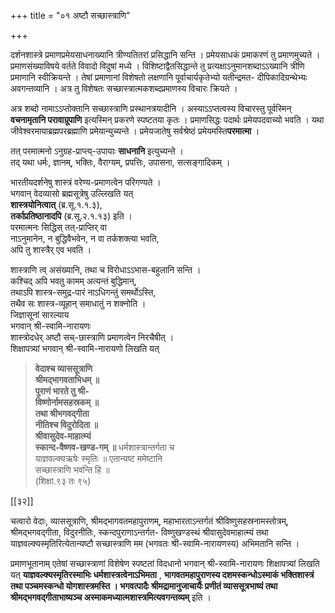+++
title = "०१ अष्टौ सच्छास्त्राणि"

+++

दर्शनशास्त्रे प्रमाणप्रमेयसाधनाख्यानि त्रीण्यतितरां प्रसिद्धानि सन्ति । प्रमेयसाधकं प्रमाकरणं तु प्रमाणमुच्यते । प्रमाणसंख्याविषये वर्तते विवादो विदुषां मध्ये । विशिष्टाद्वैतसिद्धान्ते तु प्रत्यक्षाऽनुमानशब्दाऽऽख्यानि त्रीणि प्रमाणानि स्वीक्रियन्ते । तेषां प्रमाणानां विशेषतो लक्षणानि पूर्वाचार्यकृतेभ्यो यतीन्द्रमत- दीपिकादिग्रन्थेभ्यः अवगन्तव्यानि । अत्र तु विशेषतः सच्छास्त्रात्मकशब्दप्रमाणस्य विचारः क्रियते ।

अत्र शब्दो नामाऽऽप्तोक्तानि सच्छास्त्राणि प्रस्थानत्रयादीनि । अस्याऽऽप्तत्वस्य विचारस्तु पूर्वस्मिन् **वचनामृतानि परावाग्रूपाणि** इत्यस्मिन् प्रकरणे स्पष्टतया कृतः । प्रमाणसिद्धः पदार्थः प्रमेयपदवाच्यो भवति । यथा जीवेश्वरमायाब्रह्मपरब्रह्माणि प्रमेयान्युच्यन्ते । प्रमेयजातेषु सर्वश्रेष्ठं प्रमेयमस्ति**परमात्मा** ।

तत् परमात्मनो ऽनुग्रह-प्राप्त्य्-उपायाः **साधनानि** इत्युच्यन्ते ।  
तद् यथा धर्मः, ज्ञानम्, भक्तिः, वैराग्यम्, प्रपत्तिः, उपासना, सत्सङ्गादिकम् ।

भारतीयदर्शनेषु शास्त्रं वरेण्य-प्रमाणत्वेन परिगण्यते ।  
भगवान् वेदव्यासो ब्रह्मसूत्रेषु उल्लिखति यत्  
**शास्त्रयोनित्वात्** (ब्र.सू.१.१.३),  
**तर्काप्रतिष्ठानादपि** (ब्र.सू.२.१.१३) इति ।  
परमात्मनः सिद्धिस् तत्-प्राप्तिर् वा  
नाऽनुमानेन, न बुद्धिवैभवेन, न वा तर्कशक्त्या भवति,  
अपि तु शास्त्रैर् एव भवति ।

शास्त्राणि त्व् असंख्यानि, तथा च विरोधाऽऽभास-बहुलानि सन्ति ।  
कश्चिद् अपि भवतु कामम् अत्यन्तं बुद्धिमान्,  
तथाऽपि शास्त्र-समुद्र-पारं नाऽधिगन्तुं समर्थोऽस्ति,  
तथैव सः शास्त्र-व्यूहान् समाधातुं न शक्नोति ।  
जिज्ञासूनां सारल्याय  
भगवान् श्री-स्वामि-नारायणः  
शास्त्रोदधेर् अष्टौ सच्-छास्त्राणि प्रमाणत्वेन निरचैषीत् ।  
शिक्षापत्र्यां भगवान् श्री-स्वामि-नारायणो लिखति यत्

> **वेदाश्च व्याससूत्राणि  
श्रीमद्भागवताभिधम् ॥  
पुराणं भारते तु श्री-  
विष्णोर्नामसहस्रकम् ॥  
तथा श्रीभगवद्गीता  
नीतिश्च विदुरोदिता ॥  
श्रीवासुदेव-माहात्म्यं  
स्कान्द-वैष्णव-खण्ड-गम् ॥**
धर्मशास्त्रान्तर्गता च  
याज्ञवल्क्यऋषेः स्मृतिः ॥
एतान्यष्ट ममेष्टानि  
सच्छास्त्राणि भवन्ति हि ॥  
(शिक्षा.९३ तः ९५)



[[३२]]



चत्वारो वेदाः, व्याससूत्राणि, श्रीमद्भागवतमहापुराणम्, महाभारताऽन्तर्गतं श्रीविष्णुसहस्रनामस्तोत्रम्, श्रीमद्भगवद्गीता, विदुरनीतिः, स्कन्दपुराणाऽन्तर्गत- विष्णुखण्डस्थं श्रीवासुदेवमाहात्म्यं तथा याज्ञवल्क्यस्मृतिरित्येतान्यष्टौ सच्छास्त्राणि मम (भगवतः श्री-स्वामि-नारायणस्य) अभिमतानि सन्ति ।

प्रमाणभूतानाम् एतेषां सच्छास्त्राणां विशेषेण स्पष्टतां विदधानो भगवान् श्री-स्वामि-नारायणः शिक्षापत्र्यां लिखति यत् **याज्ञवल्क्यस्मृतिरस्माभिः धर्मशास्त्रत्वेनाऽभिमता** ,  **भागवतमहापुराणस्य दशमस्कन्धोऽस्माकं भक्तिशास्त्रं तथा पञ्चमस्कन्धो योगशास्त्रमस्ति । भगवत्पादैः श्रीमद्रामानुजाचार्यैः प्रणीतं व्याससूत्रभाष्यं तथा श्रीमद्भगवद्गीताभाष्यञ्च अस्माकमध्यात्मशास्त्रमित्यवगन्तव्यम्** इति ।

